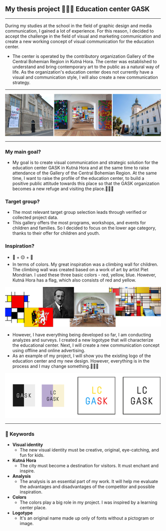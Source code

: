 ## My thesis project 💁🏼‍♀️ Education center GASK
---
During my studies at the school in the field of graphic design and media communication, I gained a lot of experience. For this reason, I decided to accept the challenge in the field of visual and marketing communication and create a new working concept of visual communication for the education center. 

- The center is operated by the contributory organization Gallery of the Central Bohemian Region in Kutná Hora. The center was established to understand and bring contemporary art to the public as a natural way of life. As the organization's education center does not currently have a visual and communication style, I will also create a new communication strategy.

---
![image](gask.jpg)

---
### My main goal?
- My goal is to create visual communication and strategic solution for the education center GASK in Kutná Hora and at the same time to raise attendance of the Gallery of the Central Bohemian Region. At the same time, I want to raise the profile of the education center, to build a positive public attitude towards this place so that the GASK organization becomes a new refuge and visiting the place.🙋🏼‍♀️

### Target group?
- The most relevant target group selection leads through verified or collected project data.
- This gallery offers the most programs, workshops, and events for children and families. So I decided to focus on the lower age category, thanks to their offer for children and youth.

### Inspiration?
- 🔴 + 🟡 + 🔵
- In terms of colors. My great inspiration was a climbing wall for children. The climbing wall was created based on a work of art by artist Piet Mondrian. I used these three basic colors - red, yellow, blue. However, Kutná Hora has a flag, which also consists of red and yellow.

![image](gask1.jpg)

- However, I have everything being developed so far, I am conducting analyzes and surveys. I created a new logotype that will characterize the educational center. Next, I will create a new communication concept using offline and online advertising.
- As an example of my project, I will show you the existing logo of the education center and my new design. However, everything is in the process and I may change something.🤷🏼‍♀️

![image](logo.jpg)

---
### 🔑 Keywords
- **Visual identity**
  - The new visual identity must be creative, original, eye-catching, and fun for kids.
- **Kutná Hora**
  - The city must become a destination for visitors. It must enchant and inspire.
- **Analysis**
  - The analysis is an essential part of my work. It will help me evaluate the advantages and disadvantages of the competitor and possible inspiration.
- **Colors**
  - The colors play a big role in my project. I was inspired by a learning center place.
- **Logotype**
  - It's an original name made up only of fonts without a pictogram or image.
